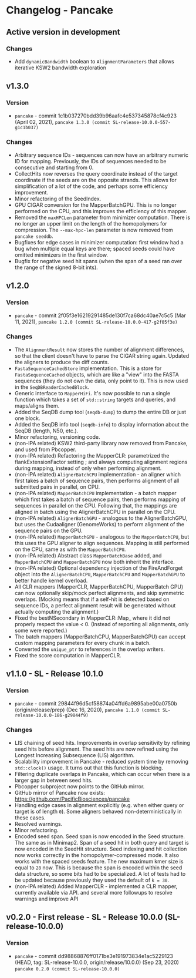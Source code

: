 # Changelog - Pancake

## Active version in development
### Changes
 - Add `dynamicBandwidth` boolean to `AlignmentParameters` that allows iterative KSW2 bandwidth exploration

## v1.3.0
### Version
- `pancake` - commit 1c1b037270bdd39b96aafc4e537345878cf4c923 (April 02, 2021), `pancake 1.3.0 (commit SL-release-10.0.0-557-g1c1b037)`

### Changes
- Arbitrary sequence IDs - sequences can now have an arbitrary numeric ID for mapping. Previously, the IDs of sequences needed to be consecutive and starting from 0.
- CollectHits now reverses the query coordinate instead of the target coordinate if the seeds are on the opposite strands. This allows for simplification of a lot of the code, and perhaps some efficiency improvement.
- Minor refactoring of the SeedIndex.
- GPU CIGAR conversion for the MapperBatchGPU. This is no longer performed on the CPU, and this improves the efficiency of this mapper.
- Removed the `maxHPCLen` parameter from minimizer computation. There is no longer an upper limit on the length of the homopolymers for compression. The `--max-hpc-len` parameter is now removed from `pancake seeddb`.
- Bugfixes for edge cases in minimizer computation: first window had a bug when multiple equal keys are there; spaced seeds could have omitted minimizers in the first window.
- Bugfix for negative seed hit spans (when the span of a seed ran over the range of the signed 8-bit ints).

## v1.2.0
### Version
- `pancake` - commit 2f05f3e16219291485de130f7ca68dc40ae7c5c5 (Mar 11, 2021), `pancake 1.2.0 (commit SL-release-10.0.0-417-g2f05f3e)`

### Changes
- The `AlignmentResult` now stores the number of alignment differences, so that the client doesn't have to parse the CIGAR string again. Updated the aligners to produce the diff counts.
- `FastaSequenceCachedStore` implementation. This is a store for `FastaSequenceCached` objects, which are like a "view" into the FASTA sequences (they do not own the data, only point to it). This is now used in the `SeqDBReaderCachedBlock`.
- Generic interface to `MapperHiFi`. It's now possible to run a single function which takes a set of `std::string` targets and queries, and maps/aligns them.
- Added the SeqDB dump tool (`seqdb-dump`) to dump the entire DB or just one block.
- Added the SeqDB info tool (`seqdb-info`) to display information about the SeqDB (length, N50, etc.).
- Minor refactoring, versioning code.
- (non-IPA related) KSW2 third-party library now removed from Pancake, and used from Pbcopper.
- (non-IPA related) Refactoring the MapperCLR: parametrized the flankExtensionFactor setting ; and always computing alignment regions during mapping, instead of only when performing alignment.
- (non-IPA related) `AlignerBatchCPU` implementation - an aligner which first takes a batch of sequence pairs, then performs alignment of all submitted pairs in parallel, on CPU.
- (non-IPA related) `MapperBatchCPU` implementation - a batch mapper which first takes a batch of sequence pairs, then performs mapping of sequences in parallel on the CPU. Following that, the mappings are aligned in batch using the AlignerBatchCPU in parallel on the CPU.
- (non-IPA related) `AlignerBatchGPU` - analogous to the AlignerBatchGPU, but uses the Cudaaligner (GenomeWorks) to perform alignment of the sequence pairs on the GPU.
- (non-IPA related) `MapperBatchGPU` - analogous to the `MapperBatchCPU`, but this uses the GPU aligner to align sequences. Mapping is still performed on the CPU, same as with the `MapperBatchCPU`.
- (non-IPA related) Abstract class `MapperBatchBase` added, and `MapperBatchCPU` and `MapperBatchGPU` now both inherit the interface.
- (non-IPA related) Optional dependency injection of the FireAndForget object into the `AlignerBatchCPU`, `MapperBatchCPU` and `MapperBatchGPU` to better handle kernel overload.
- All CLR mappers (MapperCLR, MapperBatchCPU, MapperBatch GPU) can now optionally skip/mock perfect alignments, and skip symmetric overlaps. (Mocking means that if a self-hit is detected based on sequence IDs, a perfect alignment result will be generated without actually computing the alignment.)
- Fixed the bestNSecondary in MapperCLR::Map_ where it did not properly respect the value < 0. (Instead of reporting all alignments, only some were reported.)
- The batch mappers (MapperBatchCPU, MapperBatchGPU) can accept custom mapping parameters for every chunk in a batch.
- Converted the `unique_ptr` to references in the overlap writers.
- Fixed the score computation in MapperCLR.

## v1.1.0 - SL - Release 10.1.0
### Version
- `pancake` - commit 29844f96d5cf58874a04ffd6a9895abe00a0750b (origin/release/prep) (Dec 16, 2020), `pancake 1.1.0 (commit SL-release-10.0.0-186-g29844f9)`

### Changes
- LIS chaining of seed hits. Improvements in overlap sensitivity by refining seed hits before alignment. The seed hits are now refined using the Longest Increasing Subsequence (LIS) algorithm.
- Scalability improvement in Pancake - reduced system time by removing `std::clock()` usage. It turns out that this function is blocking.
- Filtering duplicate overlaps in Pancake, which can occur when there is a larger gap in between seed hits.
- Pbcopper subproject now points to the GitHub mirror.
- GitHub mirror of Pancake now exists: https://github.com/PacificBiosciences/pancake
- Handling edge cases in alignment explicitly (e.g. when either query or target is of length `0`). Some aligners behaved non-deterministically in these cases.
- Resolved warnings.
- Minor refactoring.
- Encoded seed span. Seed span is now encoded in the Seed structure. The same as in Minimap2. Span of a seed hit in both query and target is now encoded in the SeedHit structure. Seed indexing and hit collection now works correctly in the homopolymer-compressed mode. It also works with the spaced seeds feature. The new maximum kmer size is equal to `28` now. This is because the span is encoded within the seed data structure, so some bits had to be specialized. A lot of tests had to be updated because previously they used the default of `k = 30`.
- (non-IPA related) Added MapperCLR - implemented a CLR mapper, currently available via API.  and several more followups to resolve warnings and improve API

## v0.2.0 - First release - SL - Release 10.0.0 (SL-release-10.0.0)
### Version
- `pancake` - commit dd98868876ff0171be3e191973834e1ac5229123 (HEAD, tag: SL-release-10.0.0, origin/release/10.0.0) (Sep 23, 2020) `pancake 0.2.0 (commit SL-release-10.0.0)`
